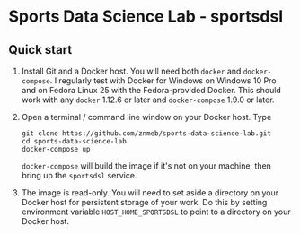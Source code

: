 # Sports Data Science Lab - sportsdsl

## Quick start
1. Install Git and a Docker host. You will need both `docker` and `docker-compose`. I regularly test with Docker for Windows on Windows 10 Pro and on Fedora Linux 25 with the Fedora-provided Docker. This should work with any `docker` 1.12.6 or later and `docker-compose` 1.9.0 or later.
2. Open a terminal / command line window on your Docker host. Type

    ```
    git clone https://github.com/znmeb/sports-data-science-lab.git
    cd sports-data-science-lab
    docker-compose up
    ```
   `docker-compose` will build the image if it's not on your machine, then bring up the `sportsdsl` service.
3. The image is read-only. You will need to set aside a directory on your Docker host for persistent storage of your work. Do this by setting environment variable `HOST_HOME_SPORTSDSL` to point to a directory on your Docker host.
